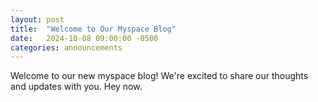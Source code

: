 ```yaml
---
layout: post
title:  "Welcome to Our Myspace Blog"
date:   2024-10-08 09:00:00 -0500
categories: announcements
---
```


Welcome to our new myspace blog! We're excited to share our thoughts and updates with you. Hey now.